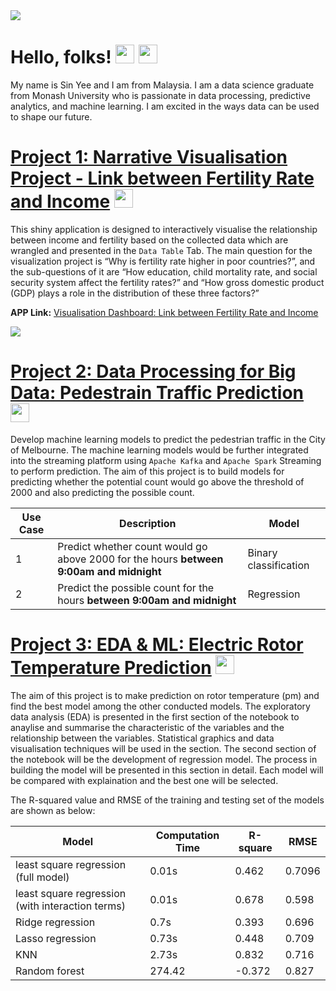 <img src="https://github.com/sinyeen/Sinyee_Portfolio/blob/main/images/Sinyee's%20Portfolio.gif">

# Hello, folks! <img src="https://github.githubassets.com/images/icons/emoji/unicode/1f467.png?v8" width="30px"> <img src="https://raw.githubusercontent.com/MartinHeinz/MartinHeinz/master/wave.gif" width="30px">
My name is Sin Yee and I am from Malaysia. I am a data science graduate from Monash University who is passionate in data processing, predictive analytics, and machine learning. I am excited in the ways data can be used to shape our future. 


# [Project 1: Narrative Visualisation Project - Link between Fertility Rate and Income](https://github.com/sinyeen/Fertility_Income_Visualisation.git) <img src="https://github.githubassets.com/images/icons/emoji/unicode/1f476.png?v8" width="30px">
This shiny application is designed to interactively visualise the relationship between income and fertility based on the collected data which are wrangled and presented in the `Data Table` Tab. The main question for the visualization project is “Why is fertility rate higher in poor countries?”, and the sub-questions of it are “How education, child mortality rate, and social security system affect the fertility rates?” and “How gross domestic product (GDP) plays a role in the distribution of these three factors?” 

**APP Link:** [Visualisation Dashboard: Link between Fertility Rate and Income](https://sinyee-neo.shinyapps.io/Fertility_Income_Link/)

![](https://github.com/sinyeen/Sinyee_Portfolio/blob/main/images/map.JPG)

# [Project 2: Data Processing for Big Data: Pedestrain Traffic Prediction](https://github.com/sinyeen/Pedestrain_Traffic_Prediction_BigData.git) <img src="https://github.githubassets.com/images/icons/emoji/unicode/1f6a6.png?v8" width="30px">
Develop machine learning models to predict the pedestrian traffic in the City of Melbourne. The machine learning models would be further integrated into the streaming platform using `Apache Kafka` and `Apache Spark` Streaming to perform prediction. The aim of this project is to build models for predicting whether the potential count would go above the threshold of 2000 and also predicting the possible count.

| Use Case | Description | Model |
| --- | ----------- | --- |
| 1 | Predict whether count would go above 2000 for the hours **between 9:00am and midnight** | Binary classification|
| 2 | Predict the possible count for the hours **between 9:00am and midnight** | Regression |

# [Project 3: EDA & ML: Electric Rotor Temperature Prediction](https://github.com/sinyeen/Electric-Rotor-Temperature-Prediction.git) <img src="https://github.githubassets.com/images/icons/emoji/unicode/1f50c.png?v8" width="30px">
The aim of this project is to make prediction on rotor temperature (pm) and find the best model among the other conducted models. The exploratory data analysis (EDA) is presented in the first section of the notebook to anaylise and summarise the characteristic of the variables and the relationship between the variables. Statistical graphics and data visualisation techniques will be used in the section. The second section of the notebook will be the development of regression model. The process in building the model will be presented in this section in detail. Each model will be compared with explaination and the best one will be selected.

The R-squared value and RMSE of the training and testing set of the models are shown as below:

|Model  |Computation Time|R-square  |RMSE                                                                            |
|-----------|-----------|----------|--------------------------------------------------------------------------------------|
|least square regression (full model)|0.01s|0.462|0.7096|
|least square regression (with interaction terms)|0.01s  |0.678|0.598|
|Ridge regression    |0.7s  |0.393|0.696| 
|Lasso regression        |0.73s  |0.448|0.709     |
|KNN        |2.73s  |0.832|0.716|
|Random forest|274.42  |-0.372|0.827                                    |
